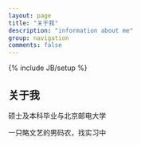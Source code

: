 ```yaml
---
layout: page
title: "关于我"
description: "information about me"
group: navigation
comments: false
---
```

{% include JB/setup %}

## 关于我

硕士及本科毕业与北京邮电大学

一只略文艺的男码农，找实习中
